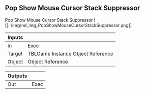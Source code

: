 ## Pop Show Mouse Cursor Stack Suppressor
Pop Show Mouse Cursor Stack Suppressor
![[../img/nd_img_PopShowMouseCursorStackSuppressor.png]]

|Inputs||
|--|--|
| In | Exec |
| Target | TBLGame Instance Object Reference |
| Object | Object Reference |

|Outputs||
|--|--|
| Out | Exec |
